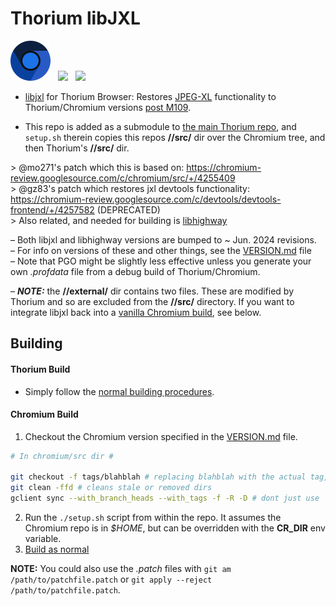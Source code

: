 # Thorium libJXL

<img src="https://raw.githubusercontent.com/Alex313031/Thorium/main/logos/NEW/thorium.svg" width="64">&nbsp;&nbsp;&nbsp;<img src="https://raw.githubusercontent.com/Alex313031/thorium-libjxl/main/plus-sign.svg" width="64">&nbsp;&nbsp;&nbsp;<img src="https://raw.githubusercontent.com/Alex313031/thorium-libjxl/main/JPEG_XL_logo.svg" width="54">

 - [libjxl](https://github.com/libjxl/libjxl) for Thorium Browser: Restores [JPEG-XL](https://jpegxl.info/) functionality to Thorium/Chromium versions [post M109](https://chromium-review.googlesource.com/c/chromium/src/+/4081749).

 - This repo is added as a submodule to [the main Thorium repo](https://github.com/Alex313031/Thorium), and `setup.sh` therein copies this repos __//src/__ dir over the
 Chromium tree, and then Thorium's __//src/__ dir.

 &#62; @mo271's patch which this is based on: https://chromium-review.googlesource.com/c/chromium/src/+/4255409 \
 &#62; @gz83's patch which restores jxl devtools functionality: https://chromium-review.googlesource.com/c/devtools/devtools-frontend/+/4257582 (DEPRECATED) \
 &#62; Also related, and needed for building is [libhighway](https://github.com/google/highway)

 &ndash; Both libjxl and libhighway versions are bumped to ~ Jun. 2024 revisions. \
 &ndash; For info on versions of these and other things, see the [VERSION.md](https://github.com/Alex313031/thorium-libjxl/blob/main/VERSION.md) file \
 &ndash; Note that PGO might be slightly less effective unless you generate your own *.profdata* file from a debug build of Thorium/Chromium.

 &ndash; __*NOTE:*__ the __//external/__ dir contains two files. These are modified by Thorium and so are excluded from the __//src/__ directory. If you want to integrate libjxl back into a [vanilla Chromium build](https://www.chromium.org), see below.

## Building

#### Thorium Build

 - Simply follow the [normal building procedures](https://github.com/Alex313031/thorium/blob/main/docs/BUILDING.md).

#### Chromium Build

 1. Checkout the Chromium version specified in the [VERSION.md](https://github.com/Alex313031/thorium-libjxl/blob/main/VERSION.md) file.

```bash
# In chromium/src dir #

git checkout -f tags/blahblah # replacing blahblah with the actual tag, i.e. 114.0.5735.134
git clean -ffd # cleans stale or removed dirs
gclient sync --with_branch_heads --with_tags -f -R -D # dont just use 'gclient sync'
```

 2. Run the `./setup.sh` script from within the repo. It assumes the Chromium repo is in *$HOME*, but can be overridden with the __CR_DIR__ env variable.
 3. [Build as normal](https://www.chromium.org/developers/how-tos/get-the-code/)

__NOTE:__ You could also use the *.patch* files with `git am /path/to/patchfile.patch` or `git apply --reject /path/to/patchfile.patch`.
